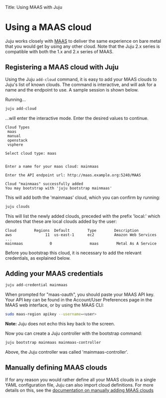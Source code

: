 Title: Using MAAS with Juju


# Using a MAAS cloud

Juju works closely with [MAAS][maas-site] to deliver the same experience
on bare metal that you would get by using any other cloud. Note that the 
Juju 2.x series is compatible with both the 1.x and 2.x series of MAAS.


## Registering a MAAS cloud with Juju

Using the Juju `add-cloud` command, it is easy to add your MAAS clouds to
Juju's list of known clouds. The command is interactive, and will ask for
a name and the endpoint to use. A sample session is shown below.

Running...

```bash
juju add-cloud
```
...will enter the interactive mode. Enter the desired values to continue.

```
Cloud Types
 maas
 manual
 openstack
 vsphere

Select cloud type: maas


Enter a name for your maas cloud: mainmaas

Enter the API endpoint url: http://maas.example.org:5240/MAAS

Cloud "mainmaas" successfully added
You may bootstrap with 'juju bootstrap mainmaas'
```

This will add both the 'mainmaas' cloud, which you can confirm
by running:

```bash
juju clouds
```

This will list the newly added clouds, preceded with the prefix 'local:' which
denotes that these are local clouds added by the user:

```no-highlight
Cloud        Regions  Default        Type        Description
aws               11  us-east-1      ec2         Amazon Web Services
...
mainmaas            0                 maas        Metal As A Service
```

Before you bootstrap this cloud, it is necessary to add the relevant
credentials, as explained below.

## Adding your MAAS credentials

```bash
juju add-credential mainmaas
```

When prompted for "maas-oauth", you should paste your MAAS API key. Your API
key can be found in the Account/User Preferences page in the MAAS web
interface, or by using the MAAS CLI:

```bash
sudo maas-region apikey --username=<user>
```

**Note:** Juju does not echo this key back to the screen.

Now you can create a Juju controller with the bootstrap command:

```bash
juju bootstrap mainmaas mainmaas-controller
```

Above, the Juju controller was called 'mainmaas-controller'.

## Manually defining MAAS clouds

If for any reason you would rather define all your MAAS clouds in a
single YAML configuration file, Juju can also import cloud definitions.
For more details on this, see the
[documentation on manually adding MAAS clouds][maas-manual]

[maas-site]: https://maas.io
[maas-manual]: ./clouds-maas-manual.html
